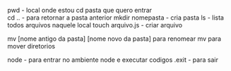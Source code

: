 pwd - local onde estou
cd pasta que quero entrar \
cd .. - para retornar a pasta anterior
mkdir nomepasta - cria pasta
ls - lista todos arquivos naquele local
touch arquivo.js - criar arquivo

mv [nome antigo da pasta] [nome novo da pasta] para renomear
mv para mover diretorios

node - para entrar no ambiente node e executar codigos
.exit - para sair
